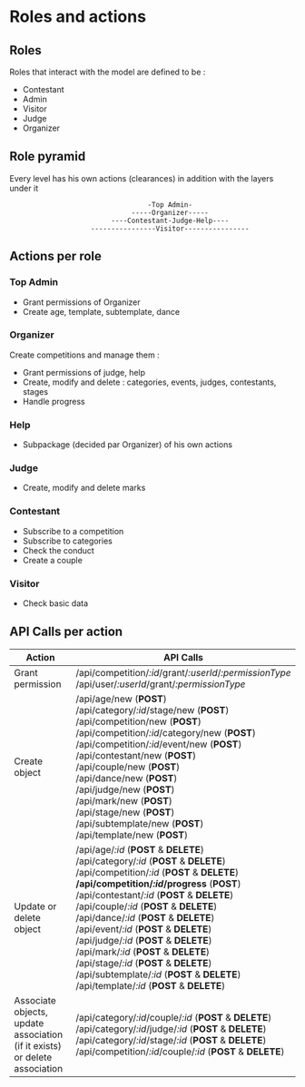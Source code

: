 # Roles and actions

## Roles

Roles that interact with the model are defined to be :
- Contestant
- Admin
- Visitor
- Judge
- Organizer

## Role pyramid

Every level has his own actions (clearances) in addition with the layers under it

                                      -Top Admin-
                                  -----Organizer-----
                             ----Contestant-Judge-Help----
                        ----------------Visitor----------------

## Actions per role

### Top Admin
- Grant permissions of Organizer
- Create age, template, subtemplate, dance

### Organizer
Create competitions and manage them :
  - Grant permissions of judge, help
  - Create, modify and delete : categories, events, judges, contestants, stages
  - Handle progress

### Help
- Subpackage (decided par Organizer) of his own actions

### Judge
- Create, modify and delete marks

### Contestant
- Subscribe to a competition
- Subscribe to categories
- Check the conduct
- Create a couple

### Visitor
- Check basic data

## API Calls per action

Action | API Calls
------ | ---------
Grant permission | /api/competition/_:id_/grant/_:userId_/_:permissionType_<br>/api/user/_:userId_/grant/_:permissionType_
Create object | /api/age/new (__POST__)<br>/api/category/_:id_/stage/new (__POST__)<br>/api/competition/new (__POST__)<br>/api/competition/_:id_/category/new (__POST__)<br>/api/competition/_:id_/event/new (__POST__)<br>/api/contestant/new (__POST__)<br>/api/couple/new (__POST__)<br>/api/dance/new (__POST__)<br>/api/judge/new (__POST__)<br>/api/mark/new (__POST__)<br>/api/stage/new (__POST__)<br>/api/subtemplate/new (__POST__)<br>/api/template/new (__POST__)
Update or<br>delete object | /api/age/_:id_ (__POST__ & __DELETE__)<br>/api/category/_:id_ (__POST__ & __DELETE__)<br>/api/competition/_:id_ (__POST__ & __DELETE__)<br>__/api/competition/_:id_/progress__ (__POST__)<br>/api/contestant/_:id_ (__POST__ & __DELETE__)<br>/api/couple/_:id_ (__POST__ & __DELETE__)<br>/api/dance/_:id_ (__POST__ & __DELETE__)<br>/api/event/_:id_ (__POST__ & __DELETE__)<br>/api/judge/_:id_ (__POST__ & __DELETE__)<br>/api/mark/_:id_ (__POST__ & __DELETE__)<br>/api/stage/_:id_ (__POST__ & __DELETE__)<br>/api/subtemplate/_:id_ (__POST__ & __DELETE__)<br>/api/template/_:id_ (__POST__ & __DELETE__)
Associate objects,<br>update association (if it exists)<br> or delete association | /api/category/_:id_/couple/_:id_ (__POST__ & __DELETE__)<br>/api/category/_:id_/judge/_:id_ (__POST__ & __DELETE__)<br>/api/category/_:id_/stage/_:id_ (__POST__ & __DELETE__)<br>/api/competition/_:id_/couple/_:id_ (__POST__ & __DELETE__)
